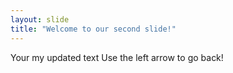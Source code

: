 ```yaml
---
layout: slide
title: "Welcome to our second slide!"
---
```

Your my updated text
Use the left arrow to go back!
